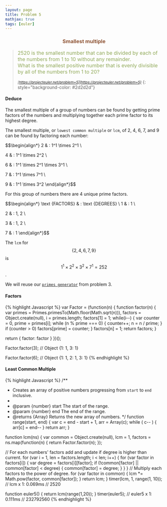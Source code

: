 ```yaml
---
layout: page
title: Problem 5
mathjax: true
tags: [euler]
---
```


<h3 style="color: #8f5536; text-align: center">Smallest multiple</h3>

> <small><span style="font-size: 1rem; color: #90a959">2520 is the smallest number that can be divided by each of the numbers from 1 to 10 without any remainder.<br>
> What is the smallest positive number that is evenly divisible by all of the numbers from 1 to 20?</span><br><br>
> <cite>[https://projecteuler.net/problem=5](https://projecteuler.net/problem=5)</cite></small>
{: style="background-color: #2d2d2d"}

#### Deduce

The smallest multiple of a group of numbers can be found by getting prime factors of the numbers and multiplying together each prime factor to its highest degree.

The smallest multiple, or `lowest common multiple` or `lcm`, of 2, 4, 6, 7, and 9 can be found by factoring each number:

$$\begin{align*}
2 & : 1^1 \times 2^1 \\

4 & : 1^1 \times 2^2 \\

6 & : 1^1 \times 2^1 \times 3^1 \\

7 & : 1^1 \times 7^1 \\

9 & : 1^1 \times 3^2
\end{align*}$$

For this group of numbers there are 4 unique prime factors.

$$\begin{align*}
\text {FACTORS} & : \text {DEGREES} \\
1 & : 1 \\

2 & : 1, 2 \\

3 & : 1, 2 \\

7 & : 1
\end{align*}$$

The `lcm` for $$\{2, 4, 6, 7, 9\}$$ is $$1^1 \times 2^2 \times 3^2 \times 7^1 = 252$$.

We will reuse our [`primes generator`](/euler/solved/003/#prime-generator) from problem 3.

#### Factors

{% highlight Javascript %}
var Factor = (function(n) {
  function factor(n) {
    var primes = Primes.primesTo(Math.floor(Math.sqrt(n))),
        factors = Object.create(null),
        i = primes.length;
    factors[1] = 1;
    while(i--) {
      var counter = 0, prime = primes[i];
      while (n % prime === 0) {
        counter++;
        n = n / prime;
      }
      if (counter > 0) factors[prime] = counter;
    }
    factors[n] = 1;
    return factors;
  }

  return {
    factor: factor
  }
})();

Factor.factor(3);
// Object {1: 1, 3: 1}

Factor.factor(6);
// Object {1: 1, 2: 1, 3: 1}
{% endhighlight %}

#### Least Common Multiple

{% highlight Javascript %}
/**
 * Creates an array of positive numbers progressing from `start` to `end` inclusive.
 *
 * @param {number} start The start of the range.
 * @param {number} end The end of the range.
 * @returns {Array} Returns the new array of numbers.
 */
function range(start, end) {
  var c = end - start + 1,
      arr = Array(c);
  while ( c-- ) {
    arr[c] = end--
  }
  return arr;
}

function lcm(ns) {
  var common = Object.create(null),
      lcm = 1,
      factors = ns.map(function(n) { return Factor.factor(n); });

  // For each numbers' factors add and update if degree is higher than current.
  for (var i = 1, len = factors.length; i < len; i++) {
    for (var factor in factors[i]) {
      var degree = factors[i][factor];
      if (!common[factor] || common[factor] < degree) {
        common[factor] = degree;
      }
    }
  }
  // Multiply each factors to the power of degree.
  for (var factor in common) {
    lcm *= Math.pow(factor, common[factor]);
  }
  return lcm;
}
timer(lcm, 1, range(1, 10));
// lcm x 1: 0.069ms
// 2520

function euler5() {
  return lcm(range(1,20));
}
timer(euler5);
// euler5 x 1: 0.111ms
// 232792560
{% endhighlight %}
